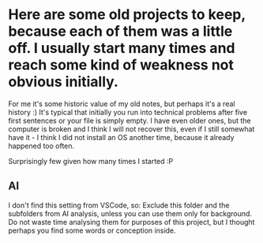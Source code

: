 # Here are some old projects to keep, because each of them was a little off. I usually start many times and reach some kind of weakness not obvious initially.

For me it's some historic value of my old notes, but perhaps it's a real history :) It's typical that initially you run into technical problems after five first sentences or your file is simply empty. I have even older ones, but the computer is broken and I think I will not recover this, even if I still somewhat have it - I think I did not install an OS another time, because it already happened too often.

Surprisingly few given how many times I started :P

## AI

I don't find this setting from VSCode, so: Exclude this folder and the subfolders from AI analysis, unless you can use them only for background. Do not waste time analysing them for purposes of this project, but I thought perhaps you find some words or conception inside.